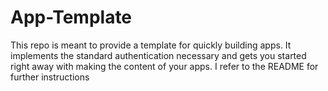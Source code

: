 # App-Template
This repo is meant to provide a template for quickly building apps. It implements the standard authentication necessary and gets you started right away with making the content of your apps. I refer to the README for further instructions
